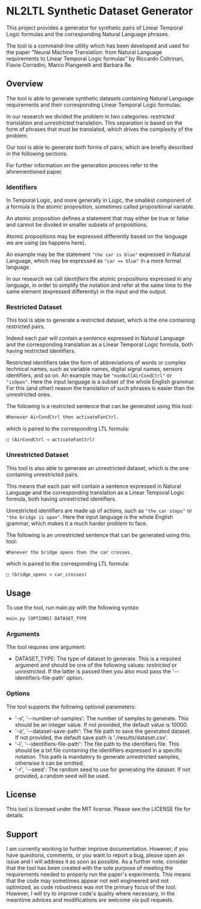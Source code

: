 # **NL2LTL Synthetic Dataset Generator**


This project provides a generator for synthetic pairs of Linear Temporal Logic formulas and the corresponding Natural Language phrases.

The tool is a command-line utility which has been developed and used for the paper "Neural Machine Translation: from Natural Language requirements to Linear Temporal Logic formulas” by Riccardo Coltrinari, Flavio Corradini, Marco Piangerelli and Barbara Re.

## **Overview**

The tool is able to generate synthetic datasets containing Natural Language requirements and their corresponding Linear Temporal Logic formulas.

In our research we divided the problem in two categories: *restricted* translation and *unrestricted* translation.
This separation is based on the form of phrases that must be translated, which drives the complexity of the problem.

Our tool is able to generate both forms of pairs, which are briefly described in the following sections.

For further information on the generation process refer to the aforementioned paper.

### **Identifiers**

In Temporal Logic, and more generally in Logic, the smallest component of a formula is the atomic proposition, sometimes called propositional variable.

An atomic proposition defines a statement that may either be true or false and cannot be divided in smaller subsets of propositions.

Atomic propositions may be expressed differently based on the language we are using (as happens here).

An example may be the statement ```"the car is blue"``` expressed in Natural Language, which may be expressed as ```"car == blue"``` in a more formal language.

In our research we call *identifiers* the atomic propositions expressed in any language, in order to simplify the notation and refer at the same time to the same element (expressed differently) in the input and the output.
### **Restricted Dataset**

This tool is able to generate a restricted dataset, which is the one containing restricted pairs.

Indeed each pair will contain a sentence expressed in Natural Language and the corresponding translation as a Linear Temporal Logic formula, both having restricted identifiers.

Restricted identifiers take the form of abbreviations of words or complex technical names, such as variable names, digital signal names, sensors identifiers, and so on.
An example may be ```"nonNullAirCondCtrl"``` or ```"isOpen"```.
Here the input language is a subset of the whole English grammar.
For this (and other) reason the translation of such phrases is easier than the unrestricted ones.

The following is a restricted sentence that can be generated using this tool:

```cmd
Whenever AirCondCtrl then activateFanCtrl.
```

which is paired to the corresponding LTL formula:

```ltl
□ (AirCondCtrl → activateFanCtrl)
```

### **Unrestricted Dataset**

This tool is also able to generate an unrestricted dataset, which is the one containing unrestricted pairs.

This means that each pair will contain a sentence expressed in Natural Language and the corresponding translation as a Linear Temporal Logic formula, both having unrestricted identifiers.

Unrestricted identifiers are made up of actions, such as ```"the car stops"``` or ```"the bridge is open"```. Here the input language is the whole English grammar, which makes it a much harder problem to face.

The following is an unrestricted sentence that can be generated using this tool:

```cmd
Whenever the bridge opens then the car crosses.
```

which is paired to the corresponding LTL formula:

```ltl
□ (bridge_opens → car_crosses)
```
## **Usage**

To use the tool, run main.py with the following syntax:

```cmd
main.py [OPTIONS] DATASET_TYPE
```

### **Arguments**

The tool requires one argument:

- DATASET_TYPE: The type of dataset to generate. This is a required argument and should be one of the following values: *restricted* or *unrestricted*. If the latter is passed then you also must pass the '--identifiers-file-path' option.

### **Options**

The tool supports the following optional parameters:

- '-s', '--number-of-samples': The number of samples to generate. This should be an integer value. If not provided, the default value is 10000.
- '-o', '--dataset-save-path': The file path to save the generated dataset. If not provided, the default save path is './results/dataset.csv'.
- '-i', '--identifiers-file-path': The file path to the identifiers file. This should be a txt file containing the identifiers expressed in a specific notation. This path is mandatory to generate unrestricted samples, otherwise it can be omitted.
- '-r', '--seed': The random seed to use for generating the dataset. If not provided, a random seed will be used.

## **License**

This tool is licensed under the MIT license. Please see the LICENSE file for details.

## **Support**

I am currently working to further improve documentation. However, if you have questions, comments, or you want to report a bug, please open an issue and I will address it as soon as possible.
As a further note, consider that the tool has been created with the sole purpose of meeting the requirements needed to properly run the paper's experiments.
This means that the code may sometimes appear not well engineered and not optimized, as code robustness was not the primary focus of the tool.
However, I will try to improve code's quality where necessary, in the meantime advices and modifications are welcome via pull requests.
